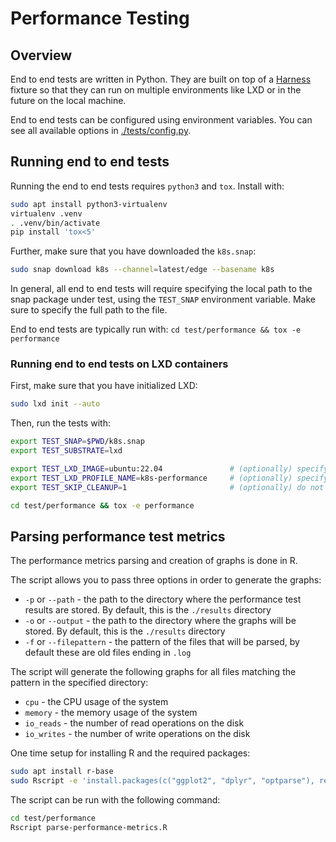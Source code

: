 # Performance Testing

## Overview

End to end tests are written in Python. They are built on top of a [Harness](./tests/conftest.py) fixture so that they can run on multiple environments like LXD or in the future on the local machine.

End to end tests can be configured using environment variables. You can see all available options in [./tests/config.py](./tests/config.py).

## Running end to end tests

Running the end to end tests requires `python3` and `tox`. Install with:

```bash
sudo apt install python3-virtualenv
virtualenv .venv
. .venv/bin/activate
pip install 'tox<5'
```

Further, make sure that you have downloaded the `k8s.snap`:

```bash
sudo snap download k8s --channel=latest/edge --basename k8s
```

In general, all end to end tests will require specifying the local path to the snap package under test, using the `TEST_SNAP` environment variable. Make sure to specify the full path to the file.

End to end tests are typically run with: `cd test/performance && tox -e performance`

### Running end to end tests on LXD containers

First, make sure that you have initialized LXD:

```bash
sudo lxd init --auto
```

Then, run the tests with:

```bash
export TEST_SNAP=$PWD/k8s.snap
export TEST_SUBSTRATE=lxd

export TEST_LXD_IMAGE=ubuntu:22.04               # (optionally) specify which image to use for LXD containers
export TEST_LXD_PROFILE_NAME=k8s-performance     # (optionally) specify profile name to configure
export TEST_SKIP_CLEANUP=1                       # (optionally) do not destroy machines after tests finish

cd test/performance && tox -e performance
```

## Parsing performance test metrics

The performance metrics parsing and creation of graphs is done in R.

The script allows you to pass three options in order to generate the graphs:

- `-p` or `--path` - the path to the directory where the performance test results are stored. By default, this is the `./results` directory
- `-o` or `--output` - the path to the directory where the graphs will be stored. By default, this is the `./results` directory
- `-f` or `--filepattern` - the pattern of the files that will be parsed, by default these are old files ending in `.log`

The script will generate the following graphs for all files matching the pattern in the specified directory:

- `cpu` - the CPU usage of the system
- `memory` - the memory usage of the system
- `io_reads` - the number of read operations on the disk
- `io_writes` - the number of write operations on the disk

One time setup for installing R and the required packages:

```bash
sudo apt install r-base
sudo Rscript -e 'install.packages(c("ggplot2", "dplyr", "optparse"), repos="https://cloud.r-project.org")'
```

The script can be run with the following command:

```bash
cd test/performance
Rscript parse-performance-metrics.R
```
